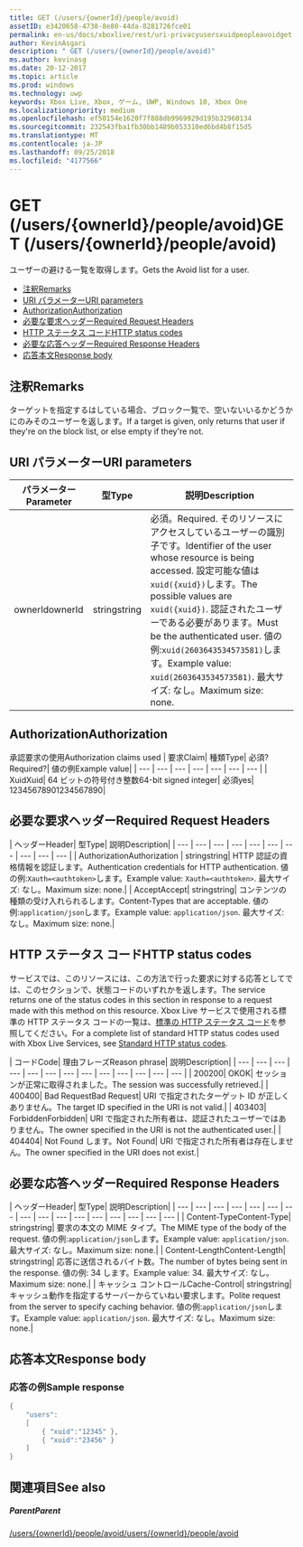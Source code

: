 ```yaml
---
title: GET (/users/{ownerId}/people/avoid)
assetID: e3420658-4738-8e80-44da-8281726fce01
permalink: en-us/docs/xboxlive/rest/uri-privacyusersxuidpeopleavoidget.html
author: KevinAsgari
description: " GET (/users/{ownerId}/people/avoid)"
ms.author: kevinasg
ms.date: 20-12-2017
ms.topic: article
ms.prod: windows
ms.technology: uwp
keywords: Xbox Live, Xbox, ゲーム, UWP, Windows 10, Xbox One
ms.localizationpriority: medium
ms.openlocfilehash: ef50154e1620f7f888db9969929d195b32960134
ms.sourcegitcommit: 232543fba1fb30bb1489b053310ed6bd4b8f15d5
ms.translationtype: MT
ms.contentlocale: ja-JP
ms.lasthandoff: 09/25/2018
ms.locfileid: "4177566"
---
```

# <a name="get-usersowneridpeopleavoid"></a><span data-ttu-id="2cb4a-104">GET (/users/{ownerId}/people/avoid)</span><span class="sxs-lookup"><span data-stu-id="2cb4a-104">GET (/users/{ownerId}/people/avoid)</span></span>
<span data-ttu-id="2cb4a-105">ユーザーの避ける一覧を取得します。</span><span class="sxs-lookup"><span data-stu-id="2cb4a-105">Gets the Avoid list for a user.</span></span>

  * [<span data-ttu-id="2cb4a-106">注釈</span><span class="sxs-lookup"><span data-stu-id="2cb4a-106">Remarks</span></span>](#ID4EQ)
  * [<span data-ttu-id="2cb4a-107">URI パラメーター</span><span class="sxs-lookup"><span data-stu-id="2cb4a-107">URI parameters</span></span>](#ID4EZ)
  * [<span data-ttu-id="2cb4a-108">Authorization</span><span class="sxs-lookup"><span data-stu-id="2cb4a-108">Authorization</span></span>](#ID4EEB)
  * [<span data-ttu-id="2cb4a-109">必要な要求ヘッダー</span><span class="sxs-lookup"><span data-stu-id="2cb4a-109">Required Request Headers</span></span>](#ID4EJC)
  * [<span data-ttu-id="2cb4a-110">HTTP ステータス コード</span><span class="sxs-lookup"><span data-stu-id="2cb4a-110">HTTP status codes</span></span>](#ID4EYD)
  * [<span data-ttu-id="2cb4a-111">必要な応答ヘッダー</span><span class="sxs-lookup"><span data-stu-id="2cb4a-111">Required Response Headers</span></span>](#ID4E1F)
  * [<span data-ttu-id="2cb4a-112">応答本文</span><span class="sxs-lookup"><span data-stu-id="2cb4a-112">Response body</span></span>](#ID4ESH)

<a id="ID4EQ"></a>


## <a name="remarks"></a><span data-ttu-id="2cb4a-113">注釈</span><span class="sxs-lookup"><span data-stu-id="2cb4a-113">Remarks</span></span>

<span data-ttu-id="2cb4a-114">ターゲットを指定するはしている場合、ブロック一覧で、空いないいるかどうかにのみそのユーザーを返します。</span><span class="sxs-lookup"><span data-stu-id="2cb4a-114">If a target is given, only returns that user if they're on the block list, or else empty if they're not.</span></span>

<a id="ID4EZ"></a>


## <a name="uri-parameters"></a><span data-ttu-id="2cb4a-115">URI パラメーター</span><span class="sxs-lookup"><span data-stu-id="2cb4a-115">URI parameters</span></span>

| <span data-ttu-id="2cb4a-116">パラメーター</span><span class="sxs-lookup"><span data-stu-id="2cb4a-116">Parameter</span></span>| <span data-ttu-id="2cb4a-117">型</span><span class="sxs-lookup"><span data-stu-id="2cb4a-117">Type</span></span>| <span data-ttu-id="2cb4a-118">説明</span><span class="sxs-lookup"><span data-stu-id="2cb4a-118">Description</span></span>|
| --- | --- | --- |
| <span data-ttu-id="2cb4a-119">ownerId</span><span class="sxs-lookup"><span data-stu-id="2cb4a-119">ownerId</span></span>| <span data-ttu-id="2cb4a-120">string</span><span class="sxs-lookup"><span data-stu-id="2cb4a-120">string</span></span>| <span data-ttu-id="2cb4a-121">必須。</span><span class="sxs-lookup"><span data-stu-id="2cb4a-121">Required.</span></span> <span data-ttu-id="2cb4a-122">そのリソースにアクセスしているユーザーの識別子です。</span><span class="sxs-lookup"><span data-stu-id="2cb4a-122">Identifier of the user whose resource is being accessed.</span></span> <span data-ttu-id="2cb4a-123">設定可能な値は<code>xuid({xuid})</code>します。</span><span class="sxs-lookup"><span data-stu-id="2cb4a-123">The possible values are <code>xuid({xuid})</code>.</span></span> <span data-ttu-id="2cb4a-124">認証されたユーザーである必要があります。</span><span class="sxs-lookup"><span data-stu-id="2cb4a-124">Must be the authenticated user.</span></span> <span data-ttu-id="2cb4a-125">値の例:<code>xuid(2603643534573581)</code>します。</span><span class="sxs-lookup"><span data-stu-id="2cb4a-125">Example value: <code>xuid(2603643534573581)</code>.</span></span> <span data-ttu-id="2cb4a-126">最大サイズ: なし。</span><span class="sxs-lookup"><span data-stu-id="2cb4a-126">Maximum size: none.</span></span> |

<a id="ID4EEB"></a>


## <a name="authorization"></a><span data-ttu-id="2cb4a-127">Authorization</span><span class="sxs-lookup"><span data-stu-id="2cb4a-127">Authorization</span></span>

<span data-ttu-id="2cb4a-128">承認要求の使用</span><span class="sxs-lookup"><span data-stu-id="2cb4a-128">Authorization claims used</span></span> | <span data-ttu-id="2cb4a-129">要求</span><span class="sxs-lookup"><span data-stu-id="2cb4a-129">Claim</span></span>| <span data-ttu-id="2cb4a-130">種類</span><span class="sxs-lookup"><span data-stu-id="2cb4a-130">Type</span></span>| <span data-ttu-id="2cb4a-131">必須?</span><span class="sxs-lookup"><span data-stu-id="2cb4a-131">Required?</span></span>| <span data-ttu-id="2cb4a-132">値の例</span><span class="sxs-lookup"><span data-stu-id="2cb4a-132">Example value</span></span>|
| --- | --- | --- | --- | --- | --- | --- |
| <span data-ttu-id="2cb4a-133">Xuid</span><span class="sxs-lookup"><span data-stu-id="2cb4a-133">Xuid</span></span>| <span data-ttu-id="2cb4a-134">64 ビットの符号付き整数</span><span class="sxs-lookup"><span data-stu-id="2cb4a-134">64-bit signed integer</span></span>| <span data-ttu-id="2cb4a-135">必須</span><span class="sxs-lookup"><span data-stu-id="2cb4a-135">yes</span></span>| <span data-ttu-id="2cb4a-136">1234567890</span><span class="sxs-lookup"><span data-stu-id="2cb4a-136">1234567890</span></span>|

<a id="ID4EJC"></a>


## <a name="required-request-headers"></a><span data-ttu-id="2cb4a-137">必要な要求ヘッダー</span><span class="sxs-lookup"><span data-stu-id="2cb4a-137">Required Request Headers</span></span>

| <span data-ttu-id="2cb4a-138">ヘッダー</span><span class="sxs-lookup"><span data-stu-id="2cb4a-138">Header</span></span>| <span data-ttu-id="2cb4a-139">型</span><span class="sxs-lookup"><span data-stu-id="2cb4a-139">Type</span></span>| <span data-ttu-id="2cb4a-140">説明</span><span class="sxs-lookup"><span data-stu-id="2cb4a-140">Description</span></span>|
| --- | --- | --- | --- | --- | --- | --- | --- | --- | --- |
| <span data-ttu-id="2cb4a-141">Authorization</span><span class="sxs-lookup"><span data-stu-id="2cb4a-141">Authorization</span></span> | <span data-ttu-id="2cb4a-142">string</span><span class="sxs-lookup"><span data-stu-id="2cb4a-142">string</span></span>| <span data-ttu-id="2cb4a-143">HTTP 認証の資格情報を認証します。</span><span class="sxs-lookup"><span data-stu-id="2cb4a-143">Authentication credentials for HTTP authentication.</span></span> <span data-ttu-id="2cb4a-144">値の例:<code>Xauth=&lt;authtoken></code>します。</span><span class="sxs-lookup"><span data-stu-id="2cb4a-144">Example value: <code>Xauth=&lt;authtoken></code>.</span></span> <span data-ttu-id="2cb4a-145">最大サイズ: なし。</span><span class="sxs-lookup"><span data-stu-id="2cb4a-145">Maximum size: none.</span></span>|
| <span data-ttu-id="2cb4a-146">Accept</span><span class="sxs-lookup"><span data-stu-id="2cb4a-146">Accept</span></span>| <span data-ttu-id="2cb4a-147">string</span><span class="sxs-lookup"><span data-stu-id="2cb4a-147">string</span></span>| <span data-ttu-id="2cb4a-148">コンテンツの種類の受け入れられるします。</span><span class="sxs-lookup"><span data-stu-id="2cb4a-148">Content-Types that are acceptable.</span></span> <span data-ttu-id="2cb4a-149">値の例:<code>application/json</code>します。</span><span class="sxs-lookup"><span data-stu-id="2cb4a-149">Example value: <code>application/json</code>.</span></span> <span data-ttu-id="2cb4a-150">最大サイズ: なし。</span><span class="sxs-lookup"><span data-stu-id="2cb4a-150">Maximum size: none.</span></span>|

<a id="ID4EYD"></a>


## <a name="http-status-codes"></a><span data-ttu-id="2cb4a-151">HTTP ステータス コード</span><span class="sxs-lookup"><span data-stu-id="2cb4a-151">HTTP status codes</span></span>

<span data-ttu-id="2cb4a-152">サービスでは、このリソースには、この方法で行った要求に対する応答としてでは、このセクションで、状態コードのいずれかを返します。</span><span class="sxs-lookup"><span data-stu-id="2cb4a-152">The service returns one of the status codes in this section in response to a request made with this method on this resource.</span></span> <span data-ttu-id="2cb4a-153">Xbox Live サービスで使用される標準の HTTP ステータス コードの一覧は、[標準の HTTP ステータス コード](../../additional/httpstatuscodes.md)を参照してください。</span><span class="sxs-lookup"><span data-stu-id="2cb4a-153">For a complete list of standard HTTP status codes used with Xbox Live Services, see [Standard HTTP status codes](../../additional/httpstatuscodes.md).</span></span>

| <span data-ttu-id="2cb4a-154">コード</span><span class="sxs-lookup"><span data-stu-id="2cb4a-154">Code</span></span>| <span data-ttu-id="2cb4a-155">理由フレーズ</span><span class="sxs-lookup"><span data-stu-id="2cb4a-155">Reason phrase</span></span>| <span data-ttu-id="2cb4a-156">説明</span><span class="sxs-lookup"><span data-stu-id="2cb4a-156">Description</span></span>|
| --- | --- | --- | --- | --- | --- | --- | --- | --- | --- | --- | --- | --- |
| <span data-ttu-id="2cb4a-157">200</span><span class="sxs-lookup"><span data-stu-id="2cb4a-157">200</span></span>| <span data-ttu-id="2cb4a-158">OK</span><span class="sxs-lookup"><span data-stu-id="2cb4a-158">OK</span></span>| <span data-ttu-id="2cb4a-159">セッションが正常に取得されました。</span><span class="sxs-lookup"><span data-stu-id="2cb4a-159">The session was successfully retrieved.</span></span>|
| <span data-ttu-id="2cb4a-160">400</span><span class="sxs-lookup"><span data-stu-id="2cb4a-160">400</span></span>| <span data-ttu-id="2cb4a-161">Bad Request</span><span class="sxs-lookup"><span data-stu-id="2cb4a-161">Bad Request</span></span>| <span data-ttu-id="2cb4a-162">URI で指定されたターゲット ID が正しくありません。</span><span class="sxs-lookup"><span data-stu-id="2cb4a-162">The target ID specified in the URI is not valid.</span></span>|
| <span data-ttu-id="2cb4a-163">403</span><span class="sxs-lookup"><span data-stu-id="2cb4a-163">403</span></span>| <span data-ttu-id="2cb4a-164">Forbidden</span><span class="sxs-lookup"><span data-stu-id="2cb4a-164">Forbidden</span></span>| <span data-ttu-id="2cb4a-165">URI で指定された所有者は、認証されたユーザーではありません。</span><span class="sxs-lookup"><span data-stu-id="2cb4a-165">The owner specified in the URI is not the authenticated user.</span></span>|
| <span data-ttu-id="2cb4a-166">404</span><span class="sxs-lookup"><span data-stu-id="2cb4a-166">404</span></span>| <span data-ttu-id="2cb4a-167">Not Found します。</span><span class="sxs-lookup"><span data-stu-id="2cb4a-167">Not Found</span></span>| <span data-ttu-id="2cb4a-168">URI で指定された所有者は存在しません。</span><span class="sxs-lookup"><span data-stu-id="2cb4a-168">The owner specified in the URI does not exist.</span></span>|

<a id="ID4E1F"></a>


## <a name="required-response-headers"></a><span data-ttu-id="2cb4a-169">必要な応答ヘッダー</span><span class="sxs-lookup"><span data-stu-id="2cb4a-169">Required Response Headers</span></span>

| <span data-ttu-id="2cb4a-170">ヘッダー</span><span class="sxs-lookup"><span data-stu-id="2cb4a-170">Header</span></span>| <span data-ttu-id="2cb4a-171">型</span><span class="sxs-lookup"><span data-stu-id="2cb4a-171">Type</span></span>| <span data-ttu-id="2cb4a-172">説明</span><span class="sxs-lookup"><span data-stu-id="2cb4a-172">Description</span></span>|
| --- | --- | --- | --- | --- | --- | --- | --- | --- | --- | --- | --- | --- | --- | --- | --- |
| <span data-ttu-id="2cb4a-173">Content-Type</span><span class="sxs-lookup"><span data-stu-id="2cb4a-173">Content-Type</span></span>| <span data-ttu-id="2cb4a-174">string</span><span class="sxs-lookup"><span data-stu-id="2cb4a-174">string</span></span>| <span data-ttu-id="2cb4a-175">要求の本文の MIME タイプ。</span><span class="sxs-lookup"><span data-stu-id="2cb4a-175">The MIME type of the body of the request.</span></span> <span data-ttu-id="2cb4a-176">値の例:<code>application/json</code>します。</span><span class="sxs-lookup"><span data-stu-id="2cb4a-176">Example value: <code>application/json</code>.</span></span> <span data-ttu-id="2cb4a-177">最大サイズ: なし。</span><span class="sxs-lookup"><span data-stu-id="2cb4a-177">Maximum size: none.</span></span>|
| <span data-ttu-id="2cb4a-178">Content-Length</span><span class="sxs-lookup"><span data-stu-id="2cb4a-178">Content-Length</span></span>| <span data-ttu-id="2cb4a-179">string</span><span class="sxs-lookup"><span data-stu-id="2cb4a-179">string</span></span>| <span data-ttu-id="2cb4a-180">応答に送信されるバイト数。</span><span class="sxs-lookup"><span data-stu-id="2cb4a-180">The number of bytes being sent in the response.</span></span> <span data-ttu-id="2cb4a-181">値の例: 34 します。</span><span class="sxs-lookup"><span data-stu-id="2cb4a-181">Example value: 34.</span></span> <span data-ttu-id="2cb4a-182">最大サイズ: なし。</span><span class="sxs-lookup"><span data-stu-id="2cb4a-182">Maximum size: none.</span></span>|
| <span data-ttu-id="2cb4a-183">キャッシュ コントロール</span><span class="sxs-lookup"><span data-stu-id="2cb4a-183">Cache-Control</span></span>| <span data-ttu-id="2cb4a-184">string</span><span class="sxs-lookup"><span data-stu-id="2cb4a-184">string</span></span>| <span data-ttu-id="2cb4a-185">キャッシュ動作を指定するサーバーからていねい要求します。</span><span class="sxs-lookup"><span data-stu-id="2cb4a-185">Polite request from the server to specify caching behavior.</span></span> <span data-ttu-id="2cb4a-186">値の例:<code>application/json</code>します。</span><span class="sxs-lookup"><span data-stu-id="2cb4a-186">Example value: <code>application/json</code>.</span></span> <span data-ttu-id="2cb4a-187">最大サイズ: なし。</span><span class="sxs-lookup"><span data-stu-id="2cb4a-187">Maximum size: none.</span></span>|

<a id="ID4ESH"></a>


## <a name="response-body"></a><span data-ttu-id="2cb4a-188">応答本文</span><span class="sxs-lookup"><span data-stu-id="2cb4a-188">Response body</span></span>

<a id="ID4EYH"></a>


### <a name="sample-response"></a><span data-ttu-id="2cb4a-189">応答の例</span><span class="sxs-lookup"><span data-stu-id="2cb4a-189">Sample response</span></span>


```cpp
{
    "users":
    [
        { "xuid":"12345" },
        { "xuid":"23456" }
    ]
}

```


<a id="ID4EDAAC"></a>


## <a name="see-also"></a><span data-ttu-id="2cb4a-190">関連項目</span><span class="sxs-lookup"><span data-stu-id="2cb4a-190">See also</span></span>

<a id="ID4EFAAC"></a>


##### <a name="parent"></a><span data-ttu-id="2cb4a-191">Parent</span><span class="sxs-lookup"><span data-stu-id="2cb4a-191">Parent</span></span>

[<span data-ttu-id="2cb4a-192">/users/{ownerId}/people/avoid</span><span class="sxs-lookup"><span data-stu-id="2cb4a-192">/users/{ownerId}/people/avoid</span></span>](uri-privacyusersxuidpeopleavoid.md)
